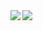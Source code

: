 <a href="https://feisky.xyz/about">
  <img align="left" src="https://github-readme-stats.vercel.app/api?username=sdake&show_icons=true" />
</a>
<a href="https://feisky.xyz/about">
  <img align="left" src="https://github-readme-stats.vercel.app/api/top-langs/?username=sdake" />
</a>
